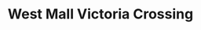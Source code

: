 ---
title: "West Mall Victoria Crossing"
url: /saint-paul/west-mall-victoria-crossing/
shop: mall
---
